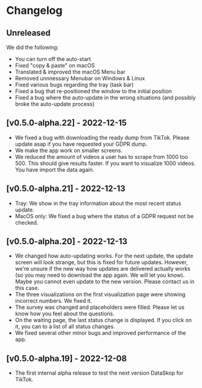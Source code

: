 # Changelog

## Unreleased

We did the following:

- You can turn off the auto-start
- Fixed "copy & paste" on macOS
- Translated & improved the macOS Menu bar
- Removed unnnessary Menubar on Windows & Linux
- Fixed various bugs regarding the tray (task bar)
- Fixed a bug that re-positioned the window to the initial position
- Fixed a bug where the auto-update in the wrong situations (and possibly broke the auto-update process)

## [v0.5.0-alpha.22] - 2022-12-15

- We fixed a bug with downloading the ready dump from TikTok. Please update asap if you have requested your GDPR dump.
- We make the app work on smaller screens.
- We reduced the amount of videos a user has to scrape from 1000 too 500. This should give results faster. If you want to visualize 1000 videos. You have import the data again.

## [v0.5.0-alpha.21] - 2022-12-13

- Tray: We show in the tray information about the most recent status update.
- MacOS only: We fixed a bug where the status of a GDPR request not be checked.

## [v0.5.0-alpha.20] - 2022-12-13

- We changed how auto-updating works. For the next update, the update screen will look strange, but this is fixed for future updates. However, we're unsure if the new way how updates are delivered actually works (so you may need to download the app again. We will let you know). Maybe you cannot even update to the new version. Please contact us in this case.
- The three visualizations on the first visualization page were showing incorrect numbers. We fixed it.
- The survey was changed and placeholders were filled. Please let us know how you feel about the questions.
- On the waiting page, the last status change is displayed. If you click on it, you can to a list of all status changes.
- We fixed several other minor bugs and improved performance of the app.

## [v0.5.0-alpha.19] - 2022-12-08

- The first internal alpha release to test the next version DataSkop for TikTok.
